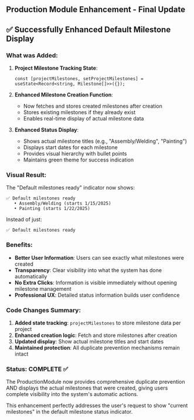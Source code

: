 ## Production Module Enhancement - Final Update

## ✅ Successfully Enhanced Default Milestone Display

### What was Added:

1. **Project Milestone Tracking State**:
   ```tsx
   const [projectMilestones, setProjectMilestones] = useState<Record<string, Milestone[]>>({});
   ```

2. **Enhanced Milestone Creation Function**:
   - Now fetches and stores created milestones after creation
   - Stores existing milestones if they already exist
   - Enables real-time display of actual milestone data

3. **Enhanced Status Display**:
   - Shows actual milestone titles (e.g., "Assembly/Welding", "Painting")
   - Displays start dates for each milestone
   - Provides visual hierarchy with bullet points
   - Maintains green theme for success indication

### Visual Result:

The "Default milestones ready" indicator now shows:

```
✅ Default milestones ready
   • Assembly/Welding (starts 1/15/2025)
   • Painting (starts 1/22/2025)
```

Instead of just:
```
✅ Default milestones ready
```

### Benefits:

- **Better User Information**: Users can see exactly what milestones were created
- **Transparency**: Clear visibility into what the system has done automatically  
- **No Extra Clicks**: Information is visible immediately without opening milestone management
- **Professional UX**: Detailed status information builds user confidence

### Code Changes Summary:

1. **Added state tracking**: `projectMilestones` to store milestone data per project
2. **Enhanced creation logic**: Fetch and store milestones after creation
3. **Updated display**: Show actual milestone titles and start dates
4. **Maintained protection**: All duplicate prevention mechanisms remain intact

### Status: COMPLETE ✅

The ProductionModule now provides comprehensive duplicate prevention AND displays the actual milestones that were created, giving users complete visibility into the system's automatic actions.

This enhancement perfectly addresses the user's request to show "current milestones" in the default milestone status indicator.
